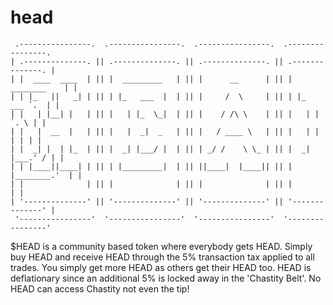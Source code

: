 # head
```
 .----------------.  .----------------.  .----------------.  .----------------.  
| .--------------. || .--------------. || .--------------. || .--------------. | 
| |  ____  ____  | || |  _________   | || |      __      | || |  ________    | | 
| | |_   ||   _| | || | |_   ___  |  | || |     /  \     | || | |_   ___ `.  | | 
| |   | |__| |   | || |   | |_  \_|  | || |    / /\ \    | || |   | |   `. \ | | 
| |   |  __  |   | || |   |  _|  _   | || |   / ____ \   | || |   | |    | | | | 
| |  _| |  | |_  | || |  _| |___/ |  | || | _/ /    \ \_ | || |  _| |___.' / | | 
| | |____||____| | || | |_________|  | || ||____|  |____|| || | |________.'  | | 
| |              | || |              | || |              | || |              | | 
| '--------------' || '--------------' || '--------------' || '--------------' | 
 '----------------'  '----------------'  '----------------'  '----------------'   
 ```
 
$HEAD is a community based token where everybody gets HEAD.  Simply buy HEAD and receive HEAD through the 5% transaction tax applied to all trades.  You simply get more HEAD as others get their HEAD too.  HEAD is deflationary since an additional 5% is locked away in the 'Chastity Belt'.  No HEAD can access Chastity not even the tip!
